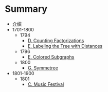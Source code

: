 # Summary

* [介绍](README.md)
* 1701-1800
	* 1794
		* [D. Counting Factorizations](./1701-1800/1794/D.md)
		* [E. Labeling the Tree with Distances](./1701-1800/1794/E.md)
	* 1796
		* [E. Colored Subgraphs](./1701-1800/1796/E.md)
	* 1800
		* [G. Symmetree](./1701-1800/1800/G.md)
* 1801-1900
	* 1801 
		* [C. Music Festival](./1801-1900/1801/C.md)
